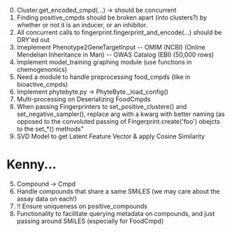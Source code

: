 0. Cluster.get_encoded_cmpd(...) -> should be concurrent
0. Finding positive_cmpds should be broken apart (into clusters?)
by whether or not it is an inducer, or an inhibitor.
0. All concurrent calls to fingerprint.fingerprint_and_encode(...) should be DRY'ed out
1. Imeplement Phenotype2GeneTargetInput
 -- OMIM (NCBI) (Online Mendelian Inheritance in Man)
 -- GWAS Catalog (EBI) (50,000 rows)
2. Implement model_training graphing module (use functions in chemogenomics)
3. Need a module to handle preprocessing food_cmpds (like in bioactive_cmpds)
4. Implement phytebyte.py -> PhyteByte._load_config()
5. Multi-processing on Deserializing FoodCmpds
6. When passing Fingerprinters to set_positive_clustere() and set_negative_sampler(), replace arg with a kwarg with better naming (as opposed to the convoluted passing of Fingerprint.create('foo') obejcts to the set_*() methods"
7. SVD Model to get Latent Feature Vector & apply Cosine Similarity
# Kenny...
5. Compound -> Cmpd
6. Handle compounds that share a same SMiLES (we may care about the assay data on each!)
7. !! Ensure uniqueness on positive_compounds
8. Functionality to facilitate querying metadata on compounds, and just passing around SMiLES (especially for FoodCmpd)
